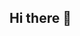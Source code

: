 ## Hi there 👋

<!--
**rafatazufr/rafatazufr** is a ✨ _special_ ✨ repository because its `README.md` (this file) appears on your GitHub profile.

Here are some ideas to get you started:

- 🔭 I’m currently studied at UGM (Universitas Gadjah Mada)
- 🌱 I’m currently learning geophysics
- 👯 I’m looking to collaborate on 
- 🤔 I’m looking for help with assigment
- 💬 Ask me about food, cause i like food 
- 📫 How to reach me: just chat me on Whatsapp at +6281328551301
- 😄 Pronouns: ...
- ⚡ Fun fact: handsome, disayang mama, baik hati, tidak sombong
-->
